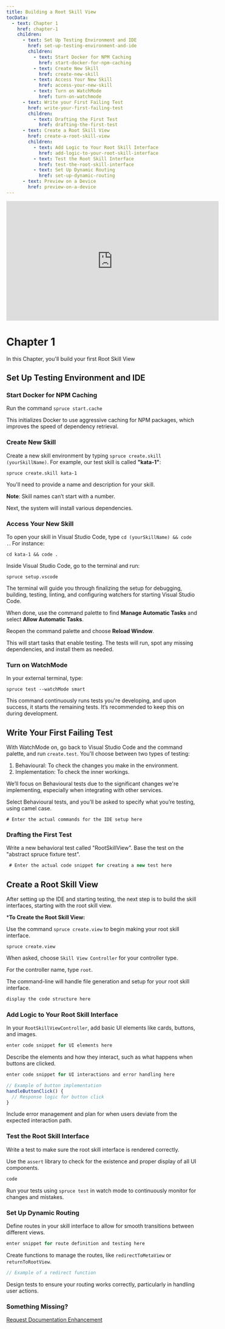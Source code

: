 ```yaml
---
title: Building a Root Skill View
tocData:
  - text: Chapter 1
    href: chapter-1
    children:
      - text: Set Up Testing Environment and IDE
        href: set-up-testing-environment-and-ide
        children:
          - text: Start Docker for NPM Caching
            href: start-docker-for-npm-caching
          - text: Create New Skill
            href: create-new-skill
          - text: Access Your New Skill
            href: access-your-new-skill
          - text: Turn on WatchMode
            href: turn-on-watchmode
      - text: Write your First Failing Test
        href: write-your-first-failing-test
        children:
          - text: Drafting the First Test
            href: drafting-the-first-test
      - text: Create a Root Skill View
        href: create-a-root-skill-view
        children:
          - text: Add Logic to Your Root Skill Interface
            href: add-logic-to-your-root-skill-interface
          - text: Test the Root Skill Interface
            href: test-the-root-skill-interface
          - text: Set Up Dynamic Routing
            href: set-up-dynamic-routing
      - text: Preview on a Device
        href: preview-on-a-device
---
```



<div class="video-container">
    <iframe width="560" height="315" src="https://www.youtube.com/embed/SiUckNpPLag?si=SCepKnOJDJKmLbC-" title="YouTube video player" frameborder="0" allow="accelerometer; autoplay; clipboard-write; encrypted-media; gyroscope; picture-in-picture; web-share" allowfullscreen></iframe>
</div>

# Chapter 1
In this Chapter, you'll build your first Root Skill View

## Set Up Testing Environment and IDE

### Start Docker for NPM Caching
Run the command `spruce start.cache`

This initializes Docker to use aggressive caching for NPM packages, which improves the speed of dependency retrieval.

### Create New Skill
Create a new skill environment by typing `spruce create.skill (yourSkillName)`. For example, our test skill is called **"kata-1"**:

```shell
spruce create.skill kata-1
```

You'll need to provide a name and description for your skill.

**Note**: Skill names can’t start with a number.

Next, the system will install various dependencies.

### Access Your New Skill
To open your skill in Visual Studio Code, type `cd (yourSkillName) && code .`. For instance:
```shell
cd kata-1 && code .
```
Inside Visual Studio Code, go to the terminal and run:
```shell
spruce setup.vscode
```

The terminal will guide you through finalizing the setup for debugging, building, testing, linting, and configuring watchers for starting Visual Studio Code.

When done, use the command palette to find **Manage Automatic Tasks** and select **Allow Automatic Tasks**.

Reopen the command palette and choose **Reload Window**.

This will start tasks that enable testing. The tests will run, spot any missing dependencies, and install them as needed.

### Turn on WatchMode
In your external terminal, type:

```shell
spruce test --watchMode smart
```
This command continuously runs tests you're developing, and upon success, it starts the remaining tests. It’s recommended to keep this on during development.

## Write Your First Failing Test
With WatchMode on, go back to Visual Studio Code and the command palette, and run `create.test`.
You'll choose between two types of testing:
  1. Behavioural: To check the changes you make in the environment.
  2. Implementation: To check the inner workings.

We’ll focus on Behavioural tests due to the significant changes we're implementing, especially when integrating with other services.

Select Behavioural tests, and you’ll be asked to specify what you’re testing, using camel case.

```shell
# Enter the actual commands for the IDE setup here
```

### Drafting the First Test
Write a new behavioral test called "RootSkillView".
Base the test on the "abstract spruce fixture test".

```typescript
 # Enter the actual code snippet for creating a new test here
```

## Create a Root Skill View

After setting up the IDE and starting testing, the next step is to build the skill interfaces, starting with the root skill view.

***To Create the Root Skill View:**

Use the command `spruce create.view` to begin making your root skill interface.

```shell
spruce create.view
```

When asked, choose `Skill View Controller` for your controller type.

For the controller name, type `root`.

The command-line will handle file generation and setup for your root skill interface.

```ts
display the code structure here
```

### Add Logic to Your Root Skill Interface

In your `RootSkillViewController`, add basic UI elements like cards, buttons, and images.

```ts
enter code snippet for UI elements here
```

Describe the elements and how they interact, such as what happens when buttons are clicked.

```ts
enter code snippet for UI interactions and error handling here
```

```typescript
// Example of button implementation
handleButtonClick() {
  // Response logic for button click
}
```

Include error management and plan for when users deviate from the expected interaction path.

### Test the Root Skill Interface

Write a test to make sure the root skill interface is rendered correctly.

Use the `assert` library to check for the existence and proper display of all UI components.

```typescript
code
```

Run your tests using `spruce test` in watch mode to continuously monitor for changes and mistakes.

### Set Up Dynamic Routing

Define routes in your skill interface to allow for smooth transitions between different views.

```ts
enter snippet for route definition and testing here
```

Create functions to manage the routes, like `redirectToMetaView` or `returnToRootView`.

```typescript
// Example of a redirect function
```

Design tests to ensure your routing works correctly, particularly in handling user actions.

### Something Missing?

<div class="grid-buttons">
    <a class="btn" href="https://forms.gle/2ZMtwUxg1egV8sHT8">Request Documentation Enhancement</a>
</div>